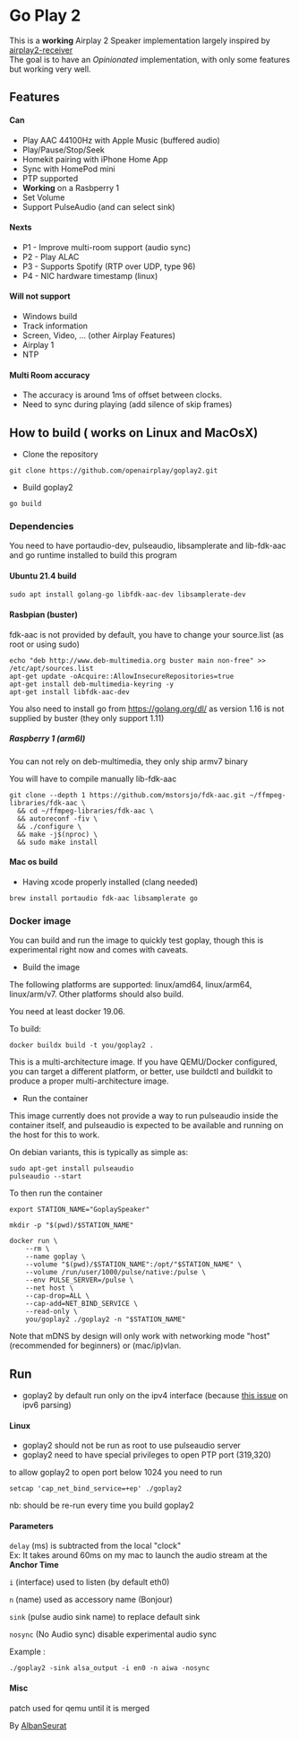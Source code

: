 # Go Play 2

This is a **working** Airplay 2 Speaker implementation largely inspired by [airplay2-receiver](https://github.com/openairplay/airplay2-receiver)
<br>
The goal is to have an *Opinionated* implementation, with only some features but working very well.

## Features

#### Can 

* Play AAC 44100Hz with Apple Music (buffered audio)
* Play/Pause/Stop/Seek
* Homekit pairing with iPhone Home App
* Sync with HomePod mini
* PTP supported 
* **Working** on a Rasbperry 1
* Set Volume 
* Support PulseAudio (and can select sink)

#### Nexts  

* P1 - Improve multi-room support (audio sync)
* P2 - Play ALAC
* P3 - Supports Spotify (RTP over UDP, type 96) 
* P4 - NIC hardware timestamp (linux)

#### Will not support

* Windows build
* Track information 
* Screen, Video, ... (other Airplay Features)
* Airplay 1
* NTP

#### Multi Room accuracy 

* The accuracy is around 1ms of offset between clocks.
* Need to sync during playing (add silence of skip frames) 

## How to build ( works on Linux and MacOsX)

* Clone the repository
````
git clone https://github.com/openairplay/goplay2.git
```` 
* Build goplay2 

```shell
go build  
```

### Dependencies 

You need to have portaudio-dev, pulseaudio, libsamplerate and lib-fdk-aac and go runtime installed to build this program

#### Ubuntu 21.4 build

````shell
sudo apt install golang-go libfdk-aac-dev libsamplerate-dev
````

#### Rasbpian (buster)
fdk-aac is not provided by default, you have to change your source.list (as root or using sudo)

````
echo "deb http://www.deb-multimedia.org buster main non-free" >> /etc/apt/sources.list
apt-get update -oAcquire::AllowInsecureRepositories=true
apt-get install deb-multimedia-keyring -y
apt-get install libfdk-aac-dev
````

You also need to install go from https://golang.org/dl/ as version 1.16 is not supplied by buster (they only support 1.11)

##### Raspberry 1 (arm6l)

You can not rely on deb-multimedia, they only ship armv7 binary

You will have to compile manually lib-fdk-aac

````
git clone --depth 1 https://github.com/mstorsjo/fdk-aac.git ~/ffmpeg-libraries/fdk-aac \
  && cd ~/ffmpeg-libraries/fdk-aac \
  && autoreconf -fiv \
  && ./configure \
  && make -j$(nproc) \
  && sudo make install
````

#### Mac os build 

* Having xcode properly installed (clang needed)

````shell
brew install portaudio fdk-aac libsamplerate go 
````

### Docker image

You can build and run the image to quickly test goplay, though this is experimental right now and comes with caveats.

* Build the image

The following platforms are supported: linux/amd64, linux/arm64, linux/arm/v7.
Other platforms should also build.

You need at least docker 19.06.

To build:
```shell
docker buildx build -t you/goplay2 .
```

This is a multi-architecture image.
If you have QEMU/Docker configured, you can target a different platform,
or better, use buildctl and buildkit to produce a proper multi-architecture image.

* Run the container

This image currently does not provide a way to run pulseaudio inside the container itself, and pulseaudio is expected 
to be available and running on the host for this to work.

On debian variants, this is typically as simple as:
```
sudo apt-get install pulseaudio
pulseaudio --start
```

To then run the container
```shell
export STATION_NAME="GoplaySpeaker"

mkdir -p "$(pwd)/$STATION_NAME"

docker run \
	--rm \
	--name goplay \
	--volume "$(pwd)/$STATION_NAME":/opt/"$STATION_NAME" \
	--volume /run/user/1000/pulse/native:/pulse \
	--env PULSE_SERVER=/pulse \
	--net host \
	--cap-drop=ALL \
	--cap-add=NET_BIND_SERVICE \
	--read-only \
	you/goplay2 ./goplay2 -n "$STATION_NAME"
```

Note that mDNS by design will only work with networking mode "host" (recommended for beginners) or (mac/ip)vlan.

## Run

- goplay2 by default run only on the ipv4 interface (because [this issue](https://github.com/golang/go/issues/31024) on ipv6 parsing) 

#### Linux 

- goplay2 should not be run as root to use pulseaudio server
- goplay2 need to have special privileges to open PTP port (319,320)

to allow goplay2 to open port below 1024 you need to run 

````
setcap 'cap_net_bind_service=+ep' ./goplay2 
````

nb: should be re-run every time you build goplay2 

#### Parameters 

`delay` (ms) is subtracted from the local "clock" <br>
Ex: It takes around 60ms on my mac to launch the audio stream at the **Anchor Time** 

`i` (interface) used to listen (by default eth0)

`n` (name) used as accessory name (Bonjour) 

`sink` (pulse audio sink name) to replace default sink

`nosync` (No Audio sync) disable experimental audio sync

Example : 
```shell
./goplay2 -sink alsa_output -i en0 -n aiwa -nosync
```

#### Misc

patch used for qemu until it is merged


By [AlbanSeurat](https://github.com/AlbanSeurat)
